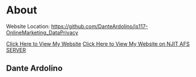 # About
Website Location: https://github.com/DanteArdolino/is117-OnlineMarketing_DataPrivacy

[Click Here to View My Website](https://github.com/DanteArdolino/is117-OnlineMarketing_DataPrivacy)
[Click Here to View My Website on NJIT AFS SERVER](https://web.njit.edu/~dra24/is117sp21/docs/)

## Dante Ardolino
